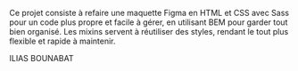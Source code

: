 Ce projet consiste à refaire une maquette Figma en HTML et CSS avec Sass pour un code plus propre et facile à gérer, en utilisant BEM pour garder tout bien organisé. Les mixins servent à réutiliser des styles, rendant le tout plus flexible et rapide à maintenir. 

ILIAS BOUNABAT